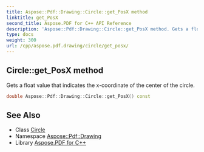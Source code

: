 ```yaml
---
title: Aspose::Pdf::Drawing::Circle::get_PosX method
linktitle: get_PosX
second_title: Aspose.PDF for C++ API Reference
description: 'Aspose::Pdf::Drawing::Circle::get_PosX method. Gets a float value that indicates the x-coordinate of the center of the circle in C++.'
type: docs
weight: 300
url: /cpp/aspose.pdf.drawing/circle/get_posx/
---
```

## Circle::get_PosX method


Gets a float value that indicates the x-coordinate of the center of the circle.

```cpp
double Aspose::Pdf::Drawing::Circle::get_PosX() const
```

## See Also

* Class [Circle](../)
* Namespace [Aspose::Pdf::Drawing](../../)
* Library [Aspose.PDF for C++](../../../)
